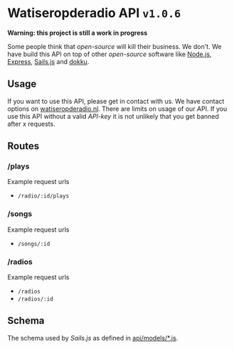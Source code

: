 # Watiseropderadio API ```v1.0.6```
**Warning: this project is still a work in progress**

Some people think that *open-source* will kill their business. We don't. We have build this API on top of other *open-source* software like [Node.js](https://nodejs.org), [Express](http://expressjs.com/), [Sails.js](http://sailsjs.org/) and [dokku](http://progrium.viewdocs.io/dokku/).

## Usage
If you want to use this API, please get in contact with us. We have contact options on [watiseropderadio.nl](http://watiseropderadio.nl). There are limits on usage of our API. If you use this API without a valid *API-key* it is not unlikely that you get banned after *x* requests.

## Routes

### /plays

Example request urls

 * `/radio/:id/plays`

### /songs

Example request urls

 * `/songs/:id`


### /radios

Example request urls

 * `/radios`
 * `/radios/:id`

## Schema

The schema used by *Sails.js* as defined in [api/models/*.js](https://github.com/watiseropderadio/api/tree/master/api/models).
